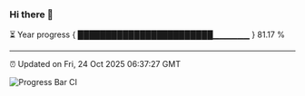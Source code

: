 ### Hi there 👋

⏳ Year progress { ████████████████████████▁▁▁▁▁▁ } 81.17 %

---

⏰ Updated on Fri, 24 Oct 2025 06:37:27 GMT

![Progress Bar CI](https://github.com/DhruviPatel157/GitHub-Actions-Demo/workflows/Progress%20Bar%20CI/badge.svg)
